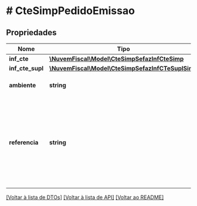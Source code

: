 # # CteSimpPedidoEmissao

## Propriedades

Nome | Tipo | Descrição | Comentários
------------ | ------------- | ------------- | -------------
**inf_cte** | [**\NuvemFiscal\Model\CteSimpSefazInfCteSimp**](CteSimpSefazInfCteSimp.md) |  |
**inf_cte_supl** | [**\NuvemFiscal\Model\CteSimpSefazInfCTeSuplSimp**](CteSimpSefazInfCTeSuplSimp.md) |  | [optional]
**ambiente** | **string** | Identificação do Ambiente. |
**referencia** | **string** | Seu identificador único para este documento. Opcional, ajuda a evitar o envio duplicado de um mesmo documento. | [optional]

[[Voltar à lista de DTOs]](../../README.md#models) [[Voltar à lista de API]](../../README.md#endpoints) [[Voltar ao README]](../../README.md)
